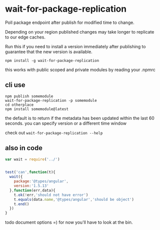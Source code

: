 # wait-for-package-replication
Poll package endpoint after publish for modified time to change.

Depending on your region published changes may take longer to replicate to our edge caches.

Run this if you need to install a version immediately after publishing to guarantee that the new version is available.

```
npm install -g wait-for-package-replication
```

this works with public scoped and private modules by reading your .npmrc

## cli use

```
npm publish somemodule
wait-for-package-replication -p somemodule
cd otherplace
npm install somemodule@latest
```

the default is to return if the metadata has been updated within the last 60 seconds. you can specify version or a different time window

check out `wait-for-package-replication --help`

## also in code

```js
var wait = require('../')


test('can',function(t){
  wait({
    package:'@types/angular',
    version:'1.5.13'
  },function(err,data){
    t.ok(!err,'should not have error')
    t.equals(data.name,'@types/angular','should be object')
    t.end()
  })
}

```

todo document options =) for now you'll have to look at the bin.

